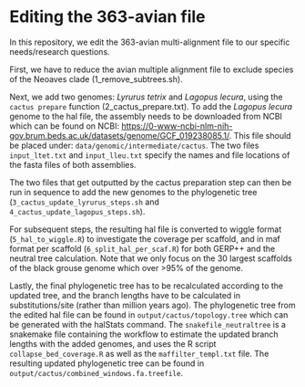 # Editing the 363-avian file

In this repository, we edit the 363-avian multi-alignment file to our specific needs/research questions.

First, we have to reduce the avian multiple alignment file to exclude species of the Neoaves clade (1_remove_subtrees.sh).

Next, we add two genomes: *Lyrurus tetrix* and *Lagopus lecura*, using the `cactus prepare` function (2_cactus_prepare.txt). To add the *Lagopus lecura* genome to the hal file, the assembly needs to be downloaded from NCBI which can be found on NCBI: https://0-www-ncbi-nlm-nih-gov.brum.beds.ac.uk/datasets/genome/GCF_019238085.1/. This file should be placed under: `data/genomic/intermediate/cactus`. The two files `input_ltet.txt` and `input_lleu.txt` specify the names and file locations of the fasta files of both assemblies.

The two files that get outputted by the cactus preparation step can then be run in sequence to add the new genomes to the phylogenetic tree (`3_cactus_update_lyrurus_steps.sh` and `4_cactus_update_lagopus_steps.sh`).

For subsequent steps, the resulting hal file is converted to wiggle format (`5_hal_to_wiggle.R`) to investigate the coverage per scaffold, and in maf format per scaffold (`6_split_hal_per_scaf.R`) for both GERP++ and the neutral tree calculation. Note that we only focus on the 30 largest scaffolds of the black grouse genome which over \>95% of the genome.

Lastly, the final phylogenetic tree has to be recalculated according to the updated tree, and the branch lengths have to be calculated in substitutions/site (rather than million years ago). The phylogenetic tree from the edited hal file can be found in `output/cactus/topology.tree` which can be generated with the halStats command. The `snakefile_neutraltree` is a snakemake file containing the workflow to estimate the updated branch lengths with the added genomes, and uses the R script `collapse_bed_coverage.R` as well as the `maffilter_templ.txt` file. The resulting updated phylogenetic tree can be found in `output/cactus/combined_windows.fa.treefile`.
